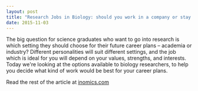 ```yaml
---
layout: post
title: "Research Jobs in Biology: should you work in a company or stay in academia?"
date: 2015-11-03
---
```

The big question for science graduates who want to go into research is which setting they should choose for their future career plans – academia or industry? Different personalities will suit different settings, and the job which is ideal for you will depend on your values, strengths, and interests. Today we're looking at the options available to biology researchers, to help you decide what kind of work would be best for your career plans.

Read the rest of the article at [inomics.com](https://inomics.com/research-jobs-biology-should-you-work-company-or-stay-academia)

